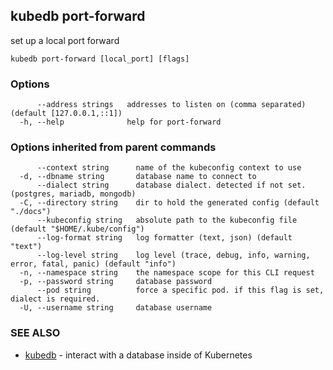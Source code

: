 ## kubedb port-forward

set up a local port forward

```
kubedb port-forward [local_port] [flags]
```

### Options

```
      --address strings   addresses to listen on (comma separated) (default [127.0.0.1,::1])
  -h, --help              help for port-forward
```

### Options inherited from parent commands

```
      --context string      name of the kubeconfig context to use
  -d, --dbname string       database name to connect to
      --dialect string      database dialect. detected if not set. (postgres, mariadb, mongodb)
  -C, --directory string    dir to hold the generated config (default "./docs")
      --kubeconfig string   absolute path to the kubeconfig file (default "$HOME/.kube/config")
      --log-format string   log formatter (text, json) (default "text")
      --log-level string    log level (trace, debug, info, warning, error, fatal, panic) (default "info")
  -n, --namespace string    the namespace scope for this CLI request
  -p, --password string     database password
      --pod string          force a specific pod. if this flag is set, dialect is required.
  -U, --username string     database username
```

### SEE ALSO

* [kubedb](kubedb.md)	 - interact with a database inside of Kubernetes

